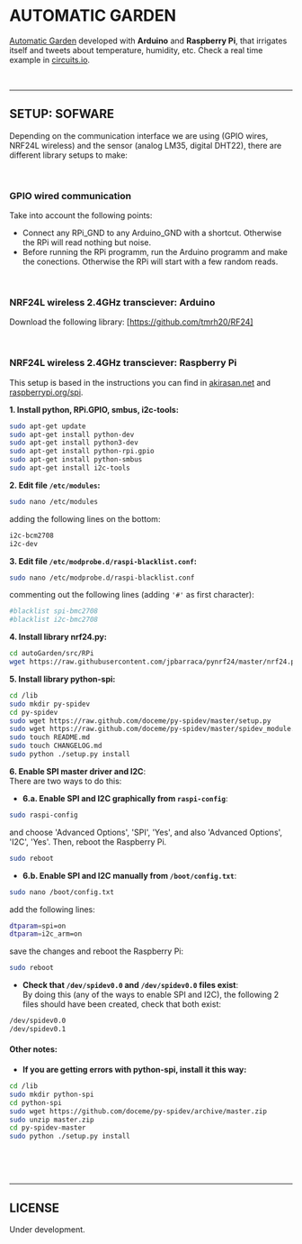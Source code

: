 # AUTOMATIC GARDEN

[Automatic Garden] developed with **Arduino** and **Raspberry Pi**, that irrigates itself and tweets about temperature, humidity, etc. Check a real time example in [circuits.io].

 

--------------------------------------------------------------------------------
## SETUP: SOFWARE
Depending on the communication interface we are using (GPIO wires, NRF24L wireless) and the sensor (analog LM35, digital DHT22), there are different library setups to make:

 

### GPIO wired communication
Take into account the following points:
- Connect any RPi_GND to any Arduino_GND with a shortcut. Otherwise the RPi will read nothing but noise.
- Before running the RPi programm, run the Arduino programm and make the conections. Otherwise the RPi will start with a few random reads.

 

### NRF24L wireless 2.4GHz transciever: Arduino
Download the following library:
[https://github.com/tmrh20/RF24]

 

### NRF24L wireless 2.4GHz transciever: Raspberry Pi
This setup is based in the instructions you can find in [akirasan.net] and [raspberrypi.org/spi].

**1. Install python, RPi.GPIO, smbus, i2c-tools:**
```sh
sudo apt-get update
sudo apt-get install python-dev
sudo apt-get install python3-dev
sudo apt-get install python-rpi.gpio
sudo apt-get install python-smbus
sudo apt-get install i2c-tools
```

**2. Edit file `/etc/modules`:** 
```sh
sudo nano /etc/modules
```
adding the following lines on the bottom: 
```sh
i2c-bcm2708
i2c-dev
```

**3. Edit file `/etc/modprobe.d/raspi-blacklist.conf`:** 
```sh
sudo nano /etc/modprobe.d/raspi-blacklist.conf
```
commenting out the following lines (adding `'#'` as first character): 
```sh
#blacklist spi-bmc2708
#blacklist i2c-bmc2708
```

**4. Install library nrf24.py:** 
```sh
cd autoGarden/src/RPi
wget https://raw.githubusercontent.com/jpbarraca/pynrf24/master/nrf24.py
```

**5. Install library python-spi:** 
```sh
cd /lib
sudo mkdir py-spidev
cd py-spidev
sudo wget https://raw.github.com/doceme/py-spidev/master/setup.py 
sudo wget https://raw.github.com/doceme/py-spidev/master/spidev_module.c
sudo touch README.md
sudo touch CHANGELOG.md
sudo python ./setup.py install
```

**6. Enable SPI master driver and I2C**:  
There are two ways to do this:  
  - **6.a. Enable SPI and I2C graphically from `raspi-config`**:
```sh
sudo raspi-config
```
and choose 'Advanced Options', 'SPI', 'Yes', and also 'Advanced Options', 'I2C', 'Yes'. Then, reboot the Raspberry Pi.
```sh
sudo reboot
```
  - **6.b. Enable SPI and I2C manually from `/boot/config.txt`**:
```sh
sudo nano /boot/config.txt
```
add the following lines:
```sh
dtparam=spi=on
dtparam=i2c_arm=on
```
save the changes and reboot the Raspberry Pi:
```sh
sudo reboot
```

  - **Check that `/dev/spidev0.0` and `/dev/spidev0.0` files exist**:  
By doing this (any of the ways to enable SPI and I2C), the following 2 files should have been created, check that both exist:
```sh
/dev/spidev0.0
/dev/spidev0.1
```
#### Other notes:
- **If you are getting errors with python-spi, install it this way:** 
```sh
cd /lib
sudo mkdir python-spi 
cd python-spi 
sudo wget https://github.com/doceme/py-spidev/archive/master.zip
sudo unzip master.zip
cd py-spidev-master
sudo python ./setup.py install
```

 

 

--------------------------------------------------------------------------------
## LICENSE
Under development.




[Automatic Garden]:  <https://github.com/JaimeMartinSoler/autoGarden>
[circuits.io]: <https://circuits.io/circuits/2723637-autogardenr>
[akirasan.net]: <http://www.akirasan.net/raspbpi-arduino-com-bidireccional-nrf24l01/>
[raspberrypi.org/spi]: <https://www.raspberrypi.org/documentation/hardware/raspberrypi/spi/README.md>
[https://github.com/tmrh20/RF24]: <https://github.com/tmrh20/RF24>




[//]: # (.md editor: <http://dillinger.io/>)
[//]: # (.md cheatsheet: <https://github.com/adam-p/markdown-here/wiki/Markdown-Cheatsheet>)
[//]: # (Invisible character for extra line breaking " ": <http://stackoverflow.com/questions/17978720/invisible-characters-ascii>)
